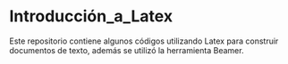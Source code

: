 # Introducción_a_Latex
Este repositorio contiene algunos códigos utilizando Latex para construir documentos de texto, además se utilizó la herramienta Beamer.
